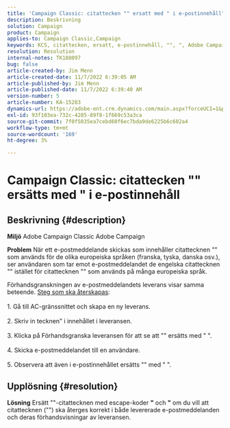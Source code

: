 ```yaml
---
title: 'Campaign Classic: citattecken "" ersatt med " i e-postinnehåll"'
description: Beskrivning
solution: Campaign
product: Campaign
applies-to: Campaign Classic,Campaign
keywords: KCS, citattecken, ersatt, e-postinnehåll, "", ", Adobe Campaign, Adobe Campaign Classic
resolution: Resolution
internal-notes: TK188097
bug: false
article-created-by: Jim Menn
article-created-date: 11/7/2022 6:39:05 AM
article-published-by: Jim Menn
article-published-date: 11/7/2022 6:39:40 AM
version-number: 5
article-number: KA-15283
dynamics-url: https://adobe-ent.crm.dynamics.com/main.aspx?forceUCI=1&pagetype=entityrecord&etn=knowledgearticle&id=ff7111dc-665e-ed11-9562-6045bd0061cb
exl-id: 93f103ea-732c-4285-89f8-1f669c53a3ca
source-git-commit: 7f0f5035ea7cebd60f6ec7bda9de6225b6c602a4
workflow-type: tm+mt
source-wordcount: '169'
ht-degree: 3%

---
```


# Campaign Classic: citattecken &quot;&quot; ersätts med &quot; i e-postinnehåll

## Beskrivning {#description}


<b>Miljö</b>
Adobe Campaign Classic Adobe Campaign

<b>Problem</b>
När ett e-postmeddelande skickas som innehåller citattecknen &quot;&quot; som används för de olika europeiska språken (franska, tyska, danska osv.), ser användaren som tar emot e-postmeddelandet de engelska citattecknen &quot;&quot; istället för citattecknen &quot;&quot; som används på många europeiska språk.

Förhandsgranskningen av e-postmeddelandets leverans visar samma beteende.
<u>Steg som ska återskapas</u>:<br><br>1. Gå till AC-gränssnittet och skapa en ny leverans.<br><br>2. Skriv in tecknen&quot; i innehållet i leveransen.<br><br>3. Klicka på Förhandsgranska leveransen för att se att &quot;&quot; ersätts med &quot; &quot;.<br><br>4. Skicka e-postmeddelandet till en användare.<br><br>5. Observera att även i e-postinnehållet ersätts &quot;&quot; med &quot; &quot;.<br>

## Upplösning {#resolution}


<b>Lösning</b>
Ersätt &quot;&quot;-citattecknen med escape-koder <b>&quot;</b> och <b>&quot;</b> om du vill att citattecknen (&quot;&quot;) ska återges korrekt i både levererade e-postmeddelanden och deras förhandsvisningar av leveransen.
